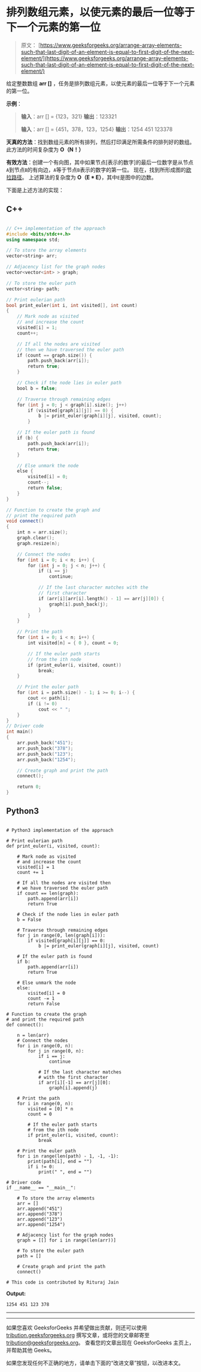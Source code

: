 # 排列数组元素，以使元素的最后一位等于下一个元素的第一位

> 原文： [https://www.geeksforgeeks.org/arrange-array-elements-such-that-last-digit-of-an-element-is-equal-to-first-digit-of-the-next-element/](https://www.geeksforgeeks.org/arrange-array-elements-such-that-last-digit-of-an-element-is-equal-to-first-digit-of-the-next-element/)

给定整数数组 **arr []** ，任务是排列数组元素，以使元素的最后一位等于下一个元素的第一位。

**示例**：

> **输入**：arr [] = {123，321}
> **输出**：123321
> 
> **输入**：arr [] = {451，378，123，1254}
> **输出**：1254 451 123378

**天真的方法**：找到数组元素的所有排列，然后打印满足所需条件的排列好的数组。 此方法的时间复杂度为 **O（N！）**

**有效方法**：创建一个有向图，其中如果节点[表示的数字]的最后一位数字是从节点`A`到节点`B`的有向边，`A`等于节点`B`表示的数字的第一位。 现在，找到所形成图的[欧拉路径](https://www.geeksforgeeks.org/fleurys-algorithm-for-printing-eulerian-path/)。 上述算法的复杂度为 **O（E * E）**，其中`E`是图中的边数。

下面是上述方法的实现：

## C++

```cpp

// C++ implementation of the approach 
#include <bits/stdc++.h> 
using namespace std; 

// To store the array elements 
vector<string> arr; 

// Adjacency list for the graph nodes 
vector<vector<int> > graph; 

// To store the euler path 
vector<string> path; 

// Print eulerian path 
bool print_euler(int i, int visited[], int count) 
{ 
    // Mark node as visited 
    // and increase the count 
    visited[i] = 1; 
    count++; 

    // If all the nodes are visited 
    // then we have traversed the euler path 
    if (count == graph.size()) { 
        path.push_back(arr[i]); 
        return true; 
    } 

    // Check if the node lies in euler path 
    bool b = false; 

    // Traverse through remaining edges 
    for (int j = 0; j < graph[i].size(); j++) 
        if (visited[graph[i][j]] == 0) { 
            b |= print_euler(graph[i][j], visited, count); 
        } 

    // If the euler path is found 
    if (b) { 
        path.push_back(arr[i]); 
        return true; 
    } 

    // Else unmark the node 
    else { 
        visited[i] = 0; 
        count--; 
        return false; 
    } 
} 

// Function to create the graph and 
// print the required path 
void connect() 
{ 
    int n = arr.size(); 
    graph.clear(); 
    graph.resize(n); 

    // Connect the nodes 
    for (int i = 0; i < n; i++) { 
        for (int j = 0; j < n; j++) { 
            if (i == j) 
                continue; 

            // If the last character matches with the 
            // first character 
            if (arr[i][arr[i].length() - 1] == arr[j][0]) { 
                graph[i].push_back(j); 
            } 
        } 
    } 

    // Print the path 
    for (int i = 0; i < n; i++) { 
        int visited[n] = { 0 }, count = 0; 

        // If the euler path starts 
        // from the ith node 
        if (print_euler(i, visited, count)) 
            break; 
    } 

    // Print the euler path 
    for (int i = path.size() - 1; i >= 0; i--) { 
        cout << path[i]; 
        if (i != 0) 
            cout << " "; 
    } 
} 
// Driver code 
int main() 
{ 
    arr.push_back("451"); 
    arr.push_back("378"); 
    arr.push_back("123"); 
    arr.push_back("1254"); 

    // Create graph and print the path 
    connect(); 

    return 0; 
} 

```

## Python3

```

# Python3 implementation of the approach  

# Print eulerian path  
def print_euler(i, visited, count):  

    # Mark node as visited  
    # and increase the count  
    visited[i] = 1
    count += 1

    # If all the nodes are visited then  
    # we have traversed the euler path  
    if count == len(graph):  
        path.append(arr[i])  
        return True

    # Check if the node lies in euler path  
    b = False

    # Traverse through remaining edges  
    for j in range(0, len(graph[i])):  
        if visited[graph[i][j]] == 0:  
            b |= print_euler(graph[i][j], visited, count)  

    # If the euler path is found  
    if b:  
        path.append(arr[i])  
        return True

    # Else unmark the node  
    else:  
        visited[i] = 0
        count -= 1
        return False

# Function to create the graph  
# and print the required path  
def connect():  

    n = len(arr) 
    # Connect the nodes  
    for i in range(0, n):  
        for j in range(0, n):  
            if i == j:  
                continue

            # If the last character matches  
            # with the first character  
            if arr[i][-1] == arr[j][0]:  
                graph[i].append(j)  

    # Print the path  
    for i in range(0, n):  
        visited = [0] * n 
        count = 0

        # If the euler path starts  
        # from the ith node  
        if print_euler(i, visited, count):  
            break

    # Print the euler path  
    for i in range(len(path) - 1, -1, -1):  
        print(path[i], end = "")  
        if i != 0: 
            print(" ", end = "")  

# Driver code  
if __name__ == "__main__": 

    # To store the array elements  
    arr = [] 
    arr.append("451")  
    arr.append("378")  
    arr.append("123")  
    arr.append("1254") 

    # Adjacency list for the graph nodes 
    graph = [[] for i in range(len(arr))] 

    # To store the euler path 
    path = [] 

    # Create graph and print the path  
    connect() 

# This code is contributed by Rituraj Jain 

```

**Output:**

```
1254 451 123 378

```



* * *

* * *

如果您喜欢 GeeksforGeeks 并希望做出贡献，则还可以使用 [tribution.geeksforgeeks.org](https://contribute.geeksforgeeks.org/) 撰写文章，或将您的文章邮寄至 tribution@geeksforgeeks.org。 查看您的文章出现在 GeeksforGeeks 主页上，并帮助其他 Geeks。

如果您发现任何不正确的地方，请单击下面的“改进文章”按钮，以改进本文。